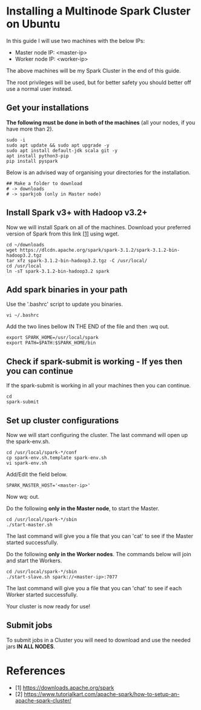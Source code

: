 # Installing a Multinode Spark Cluster on Ubuntu
In this guide I will use two machines with the below IPs:
- Master node IP: \<master-ip>
- Worker node IP: \<worker-ip>

The above machines will be my Spark Cluster in the end of this guide. 

The root privileges will be used, but for better safety you should better off use a normal user instead.

## Get your installations
**The following must be done in both of the machines** (all your nodes, if you have more than 2).
```
sudo -i
sudo apt update && sudo apt upgrade -y
sudo apt install default-jdk scala git -y
apt install python3-pip
pip install pyspark
```
Below is an advised way of organising your directories for the installation.
```
## Make a folder to download
# -> downloads
# -> sparkjob (only in Master node)
```

## Install Spark v3+ with Hadoop v3.2+
Now we will install Spark on all of the machines. Download your preferred version of Spark from this link [[1]](https://github.com/karamolegkos/Diastema/blob/main/diastema/spark/multinode-spark-installation.md#references) using wget.
```
cd ~/downloads
wget https://dlcdn.apache.org/spark/spark-3.1.2/spark-3.1.2-bin-hadoop3.2.tgz
tar xfz spark-3.1.2-bin-hadoop3.2.tgz -C /usr/local/
cd /usr/local
ln -sT spark-3.1.2-bin-hadoop3.2 spark
```

## Add spark binaries in your path
Use the '.bashrc' script to update you binaries.
```
vi ~/.bashrc
```
Add the two lines bellow IN THE END of the file and then :wq out.
```
export SPARK_HOME=/usr/local/spark
export PATH=$PATH:$SPARK_HOME/bin
```

## Check if spark-submit is working - If yes then you can continue
If the spark-submit is working in all your machines then you can continue.
```
cd
spark-submit
```

## Set up cluster configurations
Now we will start configuring the cluster. The last command will open up the spark-env.sh.
```
cd /usr/local/spark-*/conf
cp spark-env.sh.template spark-env.sh
vi spark-env.sh
```
Add/Edit the field below.
```
SPARK_MASTER_HOST='<master-ip>'
```
Now wq: out.

Do the following **only in the Master node**, to start the Master.
```
cd /usr/local/spark-*/sbin
./start-master.sh
```
The last command will give you a file that you can 'cat' to see if the Master started successfully.

Do the following **only in the Worker nodes**. The commands below will join and start the Workers.
```
cd /usr/local/spark-*/sbin
./start-slave.sh spark://<master-ip>:7077
```
The last command will give you a file that you can 'chat' to see if each Worker started successfully.

Your cluster is now ready for use!

## Submit jobs
To submit jobs in a Cluster you will need to download and use the needed jars **IN ALL NODES**.

# References
- [1] https://downloads.apache.org/spark
- [2] https://www.tutorialkart.com/apache-spark/how-to-setup-an-apache-spark-cluster/
